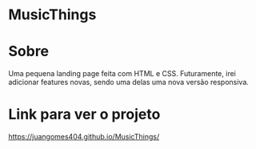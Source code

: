 # MusicThings

# Sobre
Uma pequena landing page feita com HTML e CSS. Futuramente, irei adicionar features novas, sendo uma delas uma nova versão responsiva.



# Link para ver o projeto
https://juangomes404.github.io/MusicThings/
